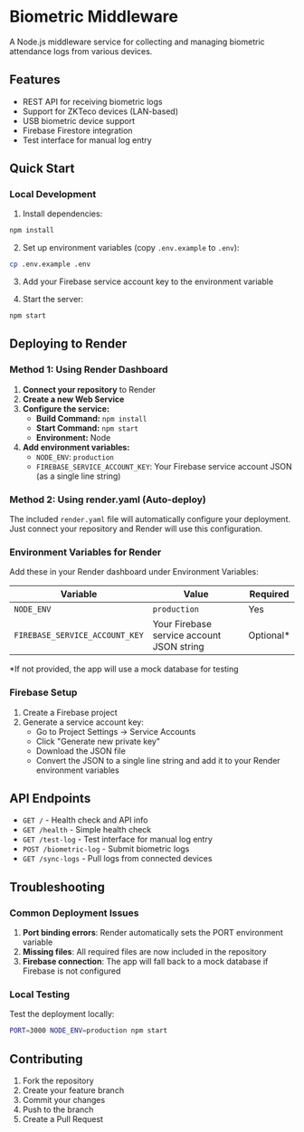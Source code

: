# Biometric Middleware

A Node.js middleware service for collecting and managing biometric attendance logs from various devices.

## Features

- REST API for receiving biometric logs
- Support for ZKTeco devices (LAN-based)
- USB biometric device support
- Firebase Firestore integration
- Test interface for manual log entry

## Quick Start

### Local Development

1. Install dependencies:
```bash
npm install
```

2. Set up environment variables (copy `.env.example` to `.env`):
```bash
cp .env.example .env
```

3. Add your Firebase service account key to the environment variable

4. Start the server:
```bash
npm start
```

## Deploying to Render

### Method 1: Using Render Dashboard

1. **Connect your repository** to Render
2. **Create a new Web Service**
3. **Configure the service:**
   - **Build Command:** `npm install`
   - **Start Command:** `npm start`
   - **Environment:** Node
4. **Add environment variables:**
   - `NODE_ENV`: `production`
   - `FIREBASE_SERVICE_ACCOUNT_KEY`: Your Firebase service account JSON (as a single line string)

### Method 2: Using render.yaml (Auto-deploy)

The included `render.yaml` file will automatically configure your deployment. Just connect your repository and Render will use this configuration.

### Environment Variables for Render

Add these in your Render dashboard under Environment Variables:

| Variable | Value | Required |
|----------|-------|----------|
| `NODE_ENV` | `production` | Yes |
| `FIREBASE_SERVICE_ACCOUNT_KEY` | Your Firebase service account JSON string | Optional* |

*If not provided, the app will use a mock database for testing

### Firebase Setup

1. Create a Firebase project
2. Generate a service account key:
   - Go to Project Settings → Service Accounts
   - Click "Generate new private key"
   - Download the JSON file
   - Convert the JSON to a single line string and add it to your Render environment variables

## API Endpoints

- `GET /` - Health check and API info
- `GET /health` - Simple health check
- `GET /test-log` - Test interface for manual log entry
- `POST /biometric-log` - Submit biometric logs
- `GET /sync-logs` - Pull logs from connected devices

## Troubleshooting

### Common Deployment Issues

1. **Port binding errors**: Render automatically sets the PORT environment variable
2. **Missing files**: All required files are now included in the repository
3. **Firebase connection**: The app will fall back to a mock database if Firebase is not configured

### Local Testing

Test the deployment locally:
```bash
PORT=3000 NODE_ENV=production npm start
```

## Contributing

1. Fork the repository
2. Create your feature branch
3. Commit your changes
4. Push to the branch
5. Create a Pull Request